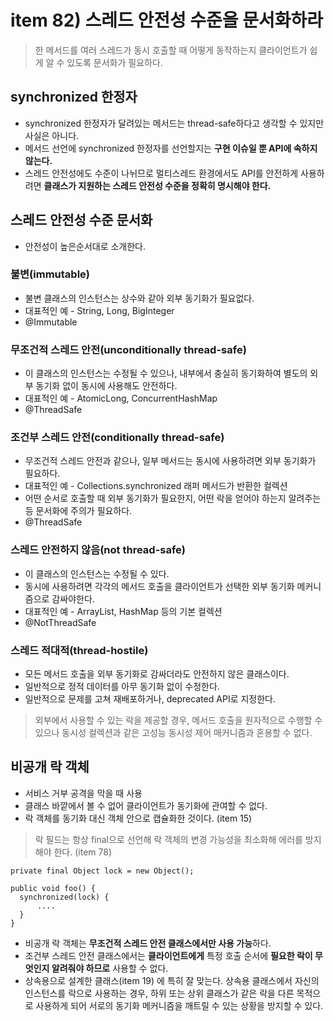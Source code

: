 # item 82) 스레드 안전성 수준을 문서화하라

> 한 메서드를 여러 스레드가 동시 호출할 때 어떻게 동작하는지 클라이언트가 쉽게 알 수 있도록 문서화가 필요하다.

## synchronized 한정자

* synchronized 한정자가 달려있는 메서드는 thread-safe하다고 생각할 수 있지만 사실은 아니다.
* 메서드 선언에 synchronized 한정자를 선언할지는 **구현 이슈일 뿐 API에 속하지 않는다.**
* 스레드 안전성에도 수준이 나뉘므로 멀티스레드 환경에서도 API를 안전하게 사용하려면 **클래스가 지원하는 스레드 안전성 수준을 정확히 명시해야 한다.**

## 스레드 안전성 수준 문서화

* 안전성이 높은순서대로 소개한다.

### 불변(immutable)

* 불변 클래스의 인스턴스는 상수와 같아 외부 동기화가 필요없다.
* 대표적인 예 - String, Long, BigInteger
* @Immutable

### 무조건적 스레드 안전(unconditionally thread-safe)

* 이 클래스의 인스턴스는 수정될 수 있으나, 내부에서 충실히 동기화하여 별도의 외부 동기화 없이 동시에 사용해도 안전하다.
* 대표적인 예 - AtomicLong, ConcurrentHashMap
* @ThreadSafe

### 조건부 스레드 안전(conditionally thread-safe)

* 무조건적 스레드 안전과 같으나, 일부 메서드는 동시에 사용하려면 외부 동기화가 필요하다.
* 대표적인 예 - Collections.synchronized 래퍼 메서드가 반환한 컬렉션
* 어떤 순서로 호출할 때 외부 동기화가 필요한지, 어떤 락을 얻어야 하는지 알려주는 등 문서화에 주의가 필요하다.
* @ThreadSafe

### 스레드 안전하지 않음(not thread-safe)

* 이 클래스의 인스턴스는 수정될 수 있다.
* 동시에 사용하려면 각각의 메서드 호출을 클라이언트가 선택한 외부 동기화 메커니즘으로 감싸야한다.
* 대표적인 예 - ArrayList, HashMap 등의 기본 컬렉션
* @NotThreadSafe

### 스레드 적대적(thread-hostile)

* 모든 메서드 호출을 외부 동기화로 감싸더라도 안전하지 않은 클래스이다.
* 일반적으로 정적 데이터를 아무 동기화 없이 수정한다.
* 일반적으로 문제를 고쳐 재배포하거나, deprecated API로 지정한다.

> 외부에서 사용할 수 있는 락을 제공할 경우, 메서드 호출을 원자적으로 수행할 수 있으나 동시성 컬렉션과 같은 고성능 동시성 제어 매커니즘과 혼용할 수 없다.

## 비공개 락 객체

* 서비스 거부 공격을 막을 때 사용
* 클래스 바깥에서 볼 수 없어 클라이언트가 동기화에 관여할 수 없다.
* 락 객체를 동기화 대신 객체 안으로 캡슐화한 것이다. (item 15)

> 락 필드는 항상 final으로 선언해 락 객체의 변경 가능성을 최소화해 에러를 방지해야 한다. (item 78)

```tsx
private final Object lock = new Object();

public void foo() {
  synchronized(lock) {
      ....
  }
}
```

* 비공개 락 객체는 **무조건적 스레드 안전 클래스에서만 사용 가능**하다.
* 조건부 스레드 안전 클래스에서는 **클라이언트에게** 특정 호출 순서에 **필요한 락이 무엇인지 알려줘야 하므로** 사용할 수 없다.
* 상속용으로 설계한 클래스(item 19) 에 특히 잘 맞는다. 상속용 클래스에서 자신의 인스턴스를 락으로 사용하는 경우, 하위 또는 상위 클래스가 같은 락을 다른 목적으로 사용하게 되어 서로의 동기화 메커니즘을 깨트릴 수 있는 상황을 방지할 수 있다.
